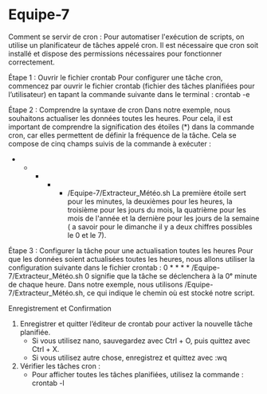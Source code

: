 # Equipe-7

Comment se servir de cron :
Pour automatiser l'exécution de scripts, on utilise un planificateur de tâches appelé cron. Il est nécessaire que cron soit installé et dispose des permissions nécessaires pour fonctionner correctement.

Étape 1 : Ouvrir le fichier crontab
Pour configurer une tâche cron, commencez par ouvrir le fichier crontab (fichier des tâches planifiées pour l’utilisateur) en tapant la commande suivante dans le terminal :
crontab -e

Étape 2 : Comprendre la syntaxe de cron
Dans notre exemple, nous souhaitons actualiser les données toutes les heures. Pour cela, il est important de comprendre la signification des étoiles (*) dans la commande cron, car elles permettent de définir la fréquence de la tâche.
Cela se compose de cinq champs suivis de la commande à exécuter :
* * * * * /Equipe-7/Extracteur_Météo.sh
La première étoile sert pour les minutes, la deuxièmes pour les heures, la troisième pour les jours du mois, la quatrième pour les mois de l'année et la dernière pour les jours de la semaine ( a savoir pour le dimanche il y a deux chiffres possibles le 0 et le 7).

Étape 3 : Configurer la tâche pour une actualisation toutes les heures
Pour que les données soient actualisées toutes les heures, nous allons utiliser la configuration suivante dans le fichier crontab :
0 * * * * /Equipe-7/Extracteur_Météo.sh
0 signifie que la tâche se déclenchera à la 0ᵉ minute de chaque heure.
Dans notre exemple, nous utilisons /Equipe-7/Extracteur_Météo.sh, ce qui indique le chemin où est stocké notre script. 

Enregistrement et Confirmation
1. Enregistrer et quitter l’éditeur de crontab pour activer la nouvelle tâche planifiée.
    * Si vous utilisez nano, sauvegardez avec Ctrl + O, puis quittez avec Ctrl + X.
    * Si vous utilisez autre chose, enregistrez et quittez avec :wq
2. Vérifier les tâches cron :
    * Pour afficher toutes les tâches planifiées, utilisez la commande :
       crontab -l 
